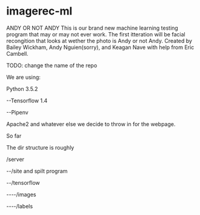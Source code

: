 # imagerec-ml
ANDY OR NOT ANDY
This is our brand new machine learning testing program that may or may not ever work. The first itteration will be facial recongition
that looks at wether the photo is Andy or not Andy. 
Created by Bailey Wickham, Andy Nguien(sorry), and Keagan Nave with help from Eric Cambell.


TODO: change the name of the repo


We are using:

Python 3.5.2

--Tensorflow 1.4

--Pipenv

Apache2 and whatever else we decide to throw in for the webpage.

So far

The dir structure is roughly

/server

--/site and spilt program

--/tensorflow

----/images

----/labels

